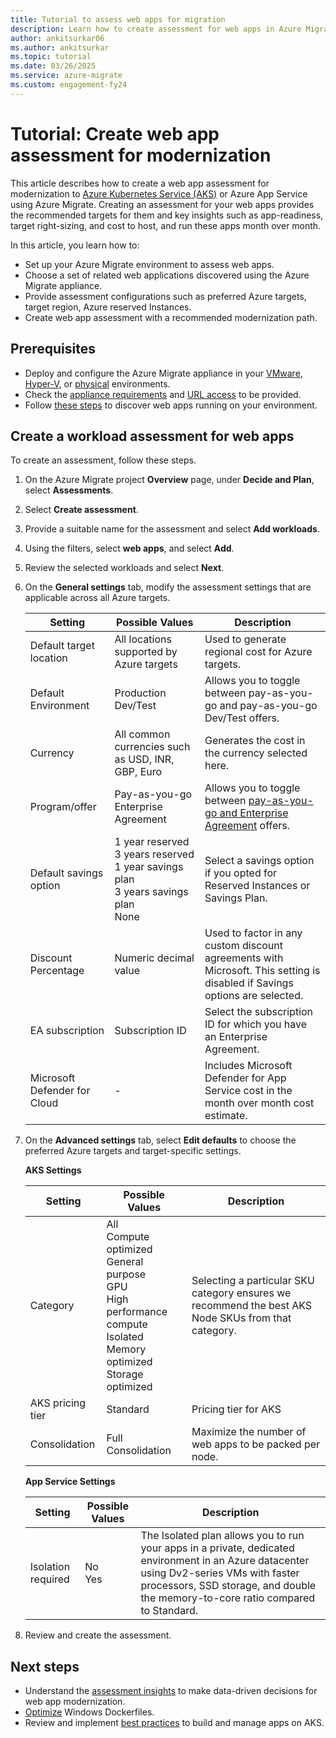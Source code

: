 ```yaml
---
title: Tutorial to assess web apps for migration
description: Learn how to create assessment for web apps in Azure Migrate
author: ankitsurkar06
ms.author: ankitsurkar
ms.topic: tutorial
ms.date: 03/26/2025
ms.service: azure-migrate
ms.custom: engagement-fy24
---
```

# Tutorial: Create web app assessment for modernization 

This article describes how to create a web app assessment for modernization to [Azure Kubernetes Service (AKS)](/azure/aks/intro-kubernetes) or Azure App Service using Azure Migrate. Creating an assessment for your web apps provides the recommended targets for them and key insights such as app-readiness, target right-sizing, and cost to host, and run these apps month over month. 

In this article, you learn how to: 

- Set up your Azure Migrate environment to assess web apps. 
- Choose a set of related web applications discovered using the Azure Migrate appliance. 
- Provide assessment configurations such as preferred Azure targets, target region, Azure reserved Instances. 
- Create web app assessment with a recommended modernization path. 

## Prerequisites 

- Deploy and configure the Azure Migrate appliance in your [VMware](./vmware/tutorial-discover-vmware.md), [Hyper-V](tutorial-discover-hyper-v.md), or [physical](tutorial-discover-physical.md) environments. 
- Check the [appliance requirements](migrate-appliance.md#appliance---vmware) and [URL access](migrate-appliance.md#url-access) to be provided. 
- Follow [these steps](how-to-discover-sql-existing-project.md) to discover web apps running on your environment. 

## Create a workload assessment for web apps

To create an assessment, follow these steps.

1. On the Azure Migrate project **Overview** page, under **Decide and Plan**, select **Assessments**. 
1. Select **Create assessment**.
1. Provide a suitable name for the assessment and select **Add workloads**. 
1. Using the filters, select **web apps**, and select **Add**. 
1. Review the selected workloads and select **Next**. 
1. On the **General settings** tab, modify the assessment settings that are applicable across all Azure targets. 
 
    | **Setting**  | **Possible Values**  | **Description**  |
    |----------|-------|---|
    | Default target location | All locations supported by Azure targets | Used to generate regional cost for Azure targets.   |
    | Default Environment  | Production <br> Dev/Test  | Allows you to toggle between pay-as-you-go and pay-as-you-go Dev/Test offers.  |
    | Currency  | All common currencies such as USD, INR, GBP, Euro | Generates the cost in the currency selected here.  |
    | Program/offer  | Pay-as-you-go <br> Enterprise Agreement           | Allows you to toggle between [pay-as-you-go and Enterprise Agreement](https://azure.microsoft.com/support/legal/offer-details/) offers.|
    | Default savings option | 1 year reserved  <br>  3 years reserved <br> 1 year savings plan <br> 3 years savings plan  <br> None  | Select a savings option if you opted for Reserved Instances or Savings Plan. | 
    | Discount Percentage          | Numeric decimal value                             | Used to factor in any custom discount agreements with Microsoft. This setting is disabled if Savings options are selected. |
    | EA subscription              | Subscription ID                                   | Select the subscription ID for which you have an Enterprise Agreement.                                                 |
    | Microsoft Defender for Cloud | -                                                 | Includes Microsoft Defender for App Service cost in the month over month cost estimate.                                |
 
1. On the **Advanced settings** tab, select **Edit defaults** to choose the preferred Azure targets and target-specific settings. 

   **AKS Settings**

    | **Setting** | **Possible Values**  | **Description** |
    |------------------|--------------------------|------------|
    | Category         | All <br> Compute optimized <br> General purpose <br> GPU <br> High performance compute  <br> Isolated  <br> Memory optimized <br> Storage optimized | Selecting a particular SKU category ensures we recommend the best AKS Node SKUs from that category. |
    | AKS pricing tier | Standard  | Pricing tier for AKS |
    | Consolidation    | Full Consolidation | Maximize the number of web apps to be packed per node. |

 
    **App Service Settings** 

    | **Setting** | **Possible Values** | **Description** |
    |--------------------|-----------------|-----------|
    | Isolation required | No   <br> Yes   | The Isolated plan allows you to run your apps in a private, dedicated environment in an Azure datacenter using Dv2-series VMs with faster processors, SSD storage, and double the memory-to-core ratio compared to Standard.|

1. Review and create the assessment. 
 
## Next steps 

- Understand the [assessment insights](https://microsoftapc.sharepoint.com/:w:/t/AzureCoreIDC/EQ8jF5QuAeJDqoYwJ8Y_k1IBOH8E2zjyGIChYANVLUxRdw?e=WIsw26) to make data-driven decisions for web app modernization. 
- [Optimize](/virtualization/windowscontainers/manage-docker/optimize-windows-dockerfile?context=%2Fazure%2Faks%2Fcontext%2Faks-context) Windows Dockerfiles. 
- Review and implement [best practices](/virtualization/windowscontainers/manage-docker/optimize-windows-dockerfile?context=%2Fazure%2Faks%2Fcontext%2Faks-context) to build and manage apps on AKS. 

 